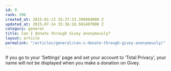 ```yaml
---
id: 9
rank: 396
created_at: 2015-01-13 15:37:33.398904000 Z
updated_at: 2015-07-14 15:36:18.581407000 Z
category: general
title: Can I donate through Givey anonymously?
layout: article
permalink: "/articles/general/can-i-donate-through-givey-anonymously/"
---
```

If you go to your ‘Settings’ page and set your account to ‘Total Privacy’, your name will not be displayed when you make a donation on Givey.